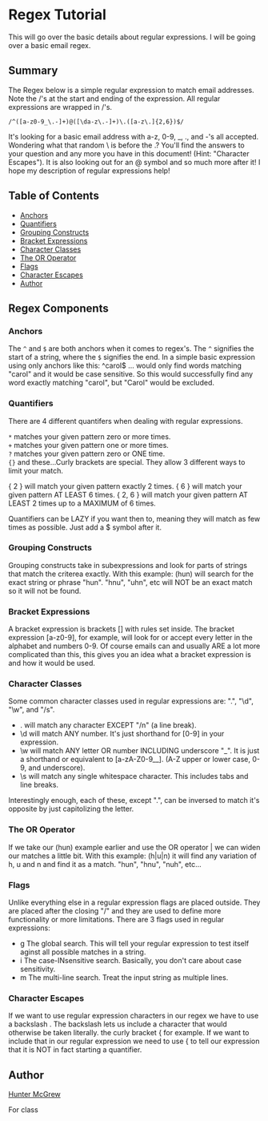 # Regex Tutorial

This will go over the basic details about regular expressions. I will be going over a basic email regex. 

## Summary

The Regex below is a simple regular expression to match email addresses. 
Note the /'s at the start and ending of the expression. All regular expressions are wrapped in /'s.
```
/^([a-z0-9_\.-]+)@([\da-z\.-]+)\.([a-z\.]{2,6})$/
```
It's looking for a basic email address with a-z, 0-9, _, ., and -'s all accepted. Wondering what that random \ is before the .? You'll find the answers to your question and any more you have in this document! (Hint: "Character Escapes"). It is also looking out for an @ symbol and so much more after it! I hope my description of regular expressions help!

## Table of Contents

- [Anchors](#anchors)
- [Quantifiers](#quantifiers)
- [Grouping Constructs](#grouping-constructs)
- [Bracket Expressions](#bracket-expressions)
- [Character Classes](#character-classes)
- [The OR Operator](#the-or-operator)
- [Flags](#flags)
- [Character Escapes](#character-escapes)
- [Author](#author)

## Regex Components

### Anchors

The `^` and `$` are both anchors when it comes to regex's. The `^` signifies the start of a string, where the `$` signifies the end. In a simple basic expression using only anchors like this: ^carol$ ... would only find words matching "carol" and it would be case sensitive. So this would successfully find any word exactly matching "carol", but "Carol" would be excluded.

### Quantifiers

There are 4 different quantifers when dealing with regular expressions. 

 `*`  matches your given pattern zero or more times.   
 `+`  matches your given pattern one or more times.   
 `?`  matches your given pattern zero or ONE time.   
 `{}` and these...Curly brackets are special. They allow 3 different ways to limit your match.   

 { 2 } will match your given pattern exactly 2 times.
 { 6 } will match your given pattern AT LEAST 6 times.
 { 2, 6 } will match your given pattern AT LEAST 2 times up to a MAXIMUM of 6 times. 

 Quantifiers can be LAZY if you want then to, meaning they will match as few times as possible. Just add a $ symbol after it. 


### Grouping Constructs

Grouping constructs take in subexpressions and look for parts of strings that match the criterea exactly. With this example: (hun) will search for the exact string or phrase "hun". "hnu", "uhn", etc will NOT be an exact match so it will not be found.

### Bracket Expressions

A bracket expression is brackets [] with rules set inside. The bracket expression [a-z0-9], for example, will look for or accept every letter in the alphabet and numbers 0-9. Of course emails can and usually ARE a lot more complicated than this, this gives you an idea what a bracket expression is and how it would be used.

### Character Classes

Some common character classes used in regular expressions are: ".", "\d", "\w", and "/s". 

+ . will match any character EXCEPT "/n" (a line break).
+ \d will match ANY number. It's just shorthand for [0-9] in your expression.
+ \w will match ANY letter OR number INCLUDING underscore "_". It is just a shorthand or equivalent to [a-zA-Z0-9__]. (A-Z upper or lower case, 0-9, and underscore).
+ \s will match any single whitespace character. This includes tabs and line breaks. 

Interestingly enough, each of these, except ".", can be inversed to match it's opposite by just capitolizing the letter. 

### The OR Operator

If we take our (hun) example earlier and use the OR operator | we can widen our matches a little bit. With this example: (h|u|n) it will find any variation of h, u and n and find it as a match. "hun", "hnu", "nuh", etc...

### Flags

Unlike everything else in a regular expression flags are placed outside. They are placed after the closing "/" and they are used to define more functionality or more limitations. There are 3 flags used in regular expressions:

+ g  The global search. This will tell your regular expression to test itself aginst all possible matches in a string.
+ i  The case-INsensitive search. Basically, you don't care about case sensitivity. 
+ m  The multi-line search. Treat the input string as multiple lines. 

### Character Escapes

If we want to use regular expression characters in our regex we have to use a backslash \. The backslash lets us include a character that would otherwise be taken literally. the curly bracket { for example. If we want to include that in our regular expression we need to use \{ to tell our expression that it is NOT in fact starting a quantifier. 

## Author

[Hunter McGrew](https://github.com/HunterMcGrew)

For class

